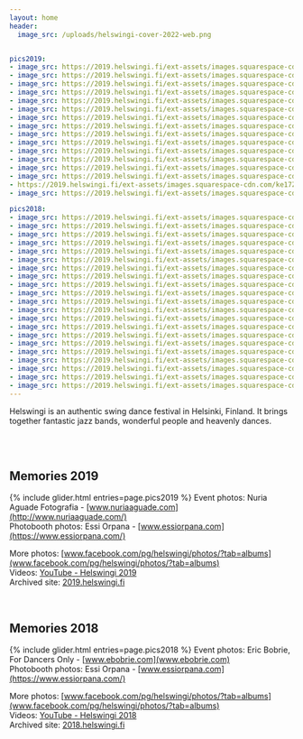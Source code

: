 ```yaml
---
layout: home
header:
  image_src: /uploads/helswingi-cover-2022-web.png


pics2019:
- image_src: https://2019.helswingi.fi/ext-assets/images.squarespace-cdn.com/ke17ZwdGBToddI8pDm48kJHTVw8B23Ujul95xngJgdN7gQa3H78H3Y0txjaiv_0fDoOvxcdMmMKkDsyUqMSsMWxHk725yiiHCCLfrh8O1z5QPOohDIaIeljMHgDF5CVlOqpeNLcJ80NK65_fV7S1UcxOh3uKufTtZ2uAvvaWTW-xJ8IAEfGnm_qRGGIW700cocirJjwNwxkbauT3i3vPKg/72269998_705833016582902_275783049826795520_o.jpg?format=1000w
- image_src: https://2019.helswingi.fi/ext-assets/images.squarespace-cdn.com/ke17ZwdGBToddI8pDm48kJHTVw8B23Ujul95xngJgdN7gQa3H78H3Y0txjaiv_0fDoOvxcdMmMKkDsyUqMSsMWxHk725yiiHCCLfrh8O1z5QPOohDIaIeljMHgDF5CVlOqpeNLcJ80NK65_fV7S1UcxOh3uKufTtZ2uAvvaWTW-xJ8IAEfGnm_qRGGIW700cocirJjwNwxkbauT3i3vPKg/71404110_705833393249531_7512861148983590912_o.jpg?format=1000w
- image_src: https://2019.helswingi.fi/ext-assets/images.squarespace-cdn.com/ke17ZwdGBToddI8pDm48kJHTVw8B23Ujul95xngJgdN7gQa3H78H3Y0txjaiv_0fDoOvxcdMmMKkDsyUqMSsMWxHk725yiiHCCLfrh8O1z5QPOohDIaIeljMHgDF5CVlOqpeNLcJ80NK65_fV7S1UcxOh3uKufTtZ2uAvvaWTW-xJ8IAEfGnm_qRGGIW700cocirJjwNwxkbauT3i3vPKg/71116668_705795639919973_3404656846538014720_o.jpg?format=1000w
- image_src: https://2019.helswingi.fi/ext-assets/images.squarespace-cdn.com/ke17ZwdGBToddI8pDm48kJHTVw8B23Ujul95xngJgdN7gQa3H78H3Y0txjaiv_0fDoOvxcdMmMKkDsyUqMSsMWxHk725yiiHCCLfrh8O1z5QPOohDIaIeljMHgDF5CVlOqpeNLcJ80NK65_fV7S1UcxOh3uKufTtZ2uAvvaWTW-xJ8IAEfGnm_qRGGIW700cocirJjwNwxkbauT3i3vPKg/71237130_700760067090197_3852489641928163328_o.jpg?format=1000w
- image_src: https://2019.helswingi.fi/ext-assets/images.squarespace-cdn.com/ke17ZwdGBToddI8pDm48kJHTVw8B23Ujul95xngJgdN7gQa3H78H3Y0txjaiv_0fDoOvxcdMmMKkDsyUqMSsMWxHk725yiiHCCLfrh8O1z5QPOohDIaIeljMHgDF5CVlOqpeNLcJ80NK65_fV7S1UcxOh3uKufTtZ2uAvvaWTW-xJ8IAEfGnm_qRGGIW700cocirJjwNwxkbauT3i3vPKg/70612632_700760597090144_3435179877735596032_o.jpg?format=1000w
- image_src: https://2019.helswingi.fi/ext-assets/images.squarespace-cdn.com/ke17ZwdGBToddI8pDm48kJHTVw8B23Ujul95xngJgdN7gQa3H78H3Y0txjaiv_0fDoOvxcdMmMKkDsyUqMSsMWxHk725yiiHCCLfrh8O1z5QPOohDIaIeljMHgDF5CVlOqpeNLcJ80NK65_fV7S1UcxOh3uKufTtZ2uAvvaWTW-xJ8IAEfGnm_qRGGIW700cocirJjwNwxkbauT3i3vPKg/71466130_705832126582991_4449074807094378496_o.jpg?format=1000w
- image_src: https://2019.helswingi.fi/ext-assets/images.squarespace-cdn.com/ke17ZwdGBToddI8pDm48kAwttFqJGqw4AnVfBfiBXTh7gQa3H78H3Y0txjaiv_0fDoOvxcdMmMKkDsyUqMSsMWxHk725yiiHCCLfrh8O1z5QHyNOqBUUEtDDsRWrJLTmFrKkuyfqIWRdt3lCufLMAQAYQmRlFsTdFa-JQNxd7IAkAPWEA8wGe0BGPgYcozup/70184832_700761097090094_1034407839193366528_o.jpg?format=500w
- image_src: https://2019.helswingi.fi/ext-assets/images.squarespace-cdn.com/ke17ZwdGBToddI8pDm48kJHTVw8B23Ujul95xngJgdN7gQa3H78H3Y0txjaiv_0fDoOvxcdMmMKkDsyUqMSsMWxHk725yiiHCCLfrh8O1z5QPOohDIaIeljMHgDF5CVlOqpeNLcJ80NK65_fV7S1UcxOh3uKufTtZ2uAvvaWTW-xJ8IAEfGnm_qRGGIW700cocirJjwNwxkbauT3i3vPKg/72076087_702212203611650_5125169927262568448_o.jpg?format=1000w
- image_src: https://2019.helswingi.fi/ext-assets/images.squarespace-cdn.com/ke17ZwdGBToddI8pDm48kJHTVw8B23Ujul95xngJgdN7gQa3H78H3Y0txjaiv_0fDoOvxcdMmMKkDsyUqMSsMWxHk725yiiHCCLfrh8O1z5QPOohDIaIeljMHgDF5CVlOqpeNLcJ80NK65_fV7S1UcxOh3uKufTtZ2uAvvaWTW-xJ8IAEfGnm_qRGGIW700cocirJjwNwxkbauT3i3vPKg/71531295_702214313611439_4359156514246623232_o.jpg?format=1000w
- image_src: https://2019.helswingi.fi/ext-assets/images.squarespace-cdn.com/ke17ZwdGBToddI8pDm48kJHTVw8B23Ujul95xngJgdN7gQa3H78H3Y0txjaiv_0fDoOvxcdMmMKkDsyUqMSsMWxHk725yiiHCCLfrh8O1z5QPOohDIaIeljMHgDF5CVlOqpeNLcJ80NK65_fV7S1UcxOh3uKufTtZ2uAvvaWTW-xJ8IAEfGnm_qRGGIW700cocirJjwNwxkbauT3i3vPKg/71244327_706649206501283_447795021152780288_o.jpg?format=1000w
- image_src: https://2019.helswingi.fi/ext-assets/images.squarespace-cdn.com/ke17ZwdGBToddI8pDm48kJHTVw8B23Ujul95xngJgdN7gQa3H78H3Y0txjaiv_0fDoOvxcdMmMKkDsyUqMSsMWxHk725yiiHCCLfrh8O1z5QPOohDIaIeljMHgDF5CVlOqpeNLcJ80NK65_fV7S1UcxOh3uKufTtZ2uAvvaWTW-xJ8IAEfGnm_qRGGIW700cocirJjwNwxkbauT3i3vPKg/71339542_706649433167927_3286115272427044864_o.jpg?format=1000w
- image_src: https://2019.helswingi.fi/ext-assets/images.squarespace-cdn.com/ke17ZwdGBToddI8pDm48kJHTVw8B23Ujul95xngJgdN7gQa3H78H3Y0txjaiv_0fDoOvxcdMmMKkDsyUqMSsMWxHk725yiiHCCLfrh8O1z5QPOohDIaIeljMHgDF5CVlOqpeNLcJ80NK65_fV7S1UcxOh3uKufTtZ2uAvvaWTW-xJ8IAEfGnm_qRGGIW700cocirJjwNwxkbauT3i3vPKg/71180147_705832993249571_2830763325036429312_o.jpg?format=1000w
- image_src: https://2019.helswingi.fi/ext-assets/images.squarespace-cdn.com/ke17ZwdGBToddI8pDm48kJHTVw8B23Ujul95xngJgdN7gQa3H78H3Y0txjaiv_0fDoOvxcdMmMKkDsyUqMSsMWxHk725yiiHCCLfrh8O1z5QPOohDIaIeljMHgDF5CVlOqpeNLcJ80NK65_fV7S1UcxOh3uKufTtZ2uAvvaWTW-xJ8IAEfGnm_qRGGIW700cocirJjwNwxkbauT3i3vPKg/71239771_706652516500952_7354709243280228352_o.jpg?format=1000w
- image_src: https://2019.helswingi.fi/ext-assets/images.squarespace-cdn.com/ke17ZwdGBToddI8pDm48kJHTVw8B23Ujul95xngJgdN7gQa3H78H3Y0txjaiv_0fDoOvxcdMmMKkDsyUqMSsMWxHk725yiiHCCLfrh8O1z5QPOohDIaIeljMHgDF5CVlOqpeNLcJ80NK65_fV7S1UcxOh3uKufTtZ2uAvvaWTW-xJ8IAEfGnm_qRGGIW700cocirJjwNwxkbauT3i3vPKg/71246565_706651473167723_5996824000863404032_o.jpg?format=1000w
- https://2019.helswingi.fi/ext-assets/images.squarespace-cdn.com/ke17ZwdGBToddI8pDm48kA_SSaoz4elkj-HsZd8gX3Z7gQa3H78H3Y0txjaiv_0fDoOvxcdMmMKkDsyUqMSsMWxHk725yiiHCCLfrh8O1z5QPOohDIaIeljMHgDF5CVlOqpeNLcJ80NK65_fV7S1UWPwZyNcweDIvdeL5kotwkIXjs9g0WibSO_cU-Ijy4Pwg6poS-6WGGnXqDacZer4yQ/71149510_707133289786208_9008007335657865216_o.jpg?format=1000w
- image_src: https://2019.helswingi.fi/ext-assets/images.squarespace-cdn.com/ke17ZwdGBToddI8pDm48kP2ur17grYiNVwXn6bMAPtt7gQa3H78H3Y0txjaiv_0fDoOvxcdMmMKkDsyUqMSsMWxHk725yiiHCCLfrh8O1z5QPOohDIaIeljMHgDF5CVlOqpeNLcJ80NK65_fV7S1UU4P-gzYwcGlky0CzJpTNkoezwCecnAM5OBGlWYpUPqjkvjJh3JJWsjdMZ66YIxKAg/71021018_707131359786401_6756037316713644032_o.jpg?format=750w

pics2018:
- image_src: https://2019.helswingi.fi/ext-assets/images.squarespace-cdn.com/ke17ZwdGBToddI8pDm48kA_SSaoz4elkj-HsZd8gX3Z7gQa3H78H3Y0txjaiv_0fDoOvxcdMmMKkDsyUqMSsMWxHk725yiiHCCLfrh8O1z5QPOohDIaIeljMHgDF5CVlOqpeNLcJ80NK65_fV7S1UWPwZyNcweDIvdeL5kotwkIXjs9g0WibSO_cU-Ijy4Pwg6poS-6WGGnXqDacZer4yQ/Friday+party_2.jpg?format=1000w
- image_src: https://2019.helswingi.fi/ext-assets/images.squarespace-cdn.com/ke17ZwdGBToddI8pDm48kA_SSaoz4elkj-HsZd8gX3Z7gQa3H78H3Y0txjaiv_0fDoOvxcdMmMKkDsyUqMSsMWxHk725yiiHCCLfrh8O1z5QPOohDIaIeljMHgDF5CVlOqpeNLcJ80NK65_fV7S1UWPwZyNcweDIvdeL5kotwkIXjs9g0WibSO_cU-Ijy4Pwg6poS-6WGGnXqDacZer4yQ/Friday+party_1.jpg?format=1000w
- image_src: https://2019.helswingi.fi/ext-assets/images.squarespace-cdn.com/ke17ZwdGBToddI8pDm48kA_SSaoz4elkj-HsZd8gX3Z7gQa3H78H3Y0txjaiv_0fDoOvxcdMmMKkDsyUqMSsMWxHk725yiiHCCLfrh8O1z5QPOohDIaIeljMHgDF5CVlOqpeNLcJ80NK65_fV7S1UWPwZyNcweDIvdeL5kotwkIXjs9g0WibSO_cU-Ijy4Pwg6poS-6WGGnXqDacZer4yQ/Friday+party_3.jpg?format=1000w
- image_src: https://2019.helswingi.fi/ext-assets/images.squarespace-cdn.com/ke17ZwdGBToddI8pDm48kA_SSaoz4elkj-HsZd8gX3Z7gQa3H78H3Y0txjaiv_0fDoOvxcdMmMKkDsyUqMSsMWxHk725yiiHCCLfrh8O1z5QPOohDIaIeljMHgDF5CVlOqpeNLcJ80NK65_fV7S1UWPwZyNcweDIvdeL5kotwkIXjs9g0WibSO_cU-Ijy4Pwg6poS-6WGGnXqDacZer4yQ/Friday+party_4.jpg?format=1000w
- image_src: https://2019.helswingi.fi/ext-assets/images.squarespace-cdn.com/ke17ZwdGBToddI8pDm48kA_SSaoz4elkj-HsZd8gX3Z7gQa3H78H3Y0txjaiv_0fDoOvxcdMmMKkDsyUqMSsMWxHk725yiiHCCLfrh8O1z5QPOohDIaIeljMHgDF5CVlOqpeNLcJ80NK65_fV7S1UWPwZyNcweDIvdeL5kotwkIXjs9g0WibSO_cU-Ijy4Pwg6poS-6WGGnXqDacZer4yQ/Class+venues_2.jpg?format=1000w
- image_src: https://2019.helswingi.fi/ext-assets/images.squarespace-cdn.com/ke17ZwdGBToddI8pDm48kA_SSaoz4elkj-HsZd8gX3Z7gQa3H78H3Y0txjaiv_0fDoOvxcdMmMKkDsyUqMSsMWxHk725yiiHCCLfrh8O1z5QPOohDIaIeljMHgDF5CVlOqpeNLcJ80NK65_fV7S1UWPwZyNcweDIvdeL5kotwkIXjs9g0WibSO_cU-Ijy4Pwg6poS-6WGGnXqDacZer4yQ/Class+venues_3.jpg?format=1000w
- image_src: https://2019.helswingi.fi/ext-assets/images.squarespace-cdn.com/ke17ZwdGBToddI8pDm48kGm_lmxn_JwT7UQFYPwQ7ZxZw-zPPgdn4jUwVcJE1ZvWQUxwkmyExglNqGp0IvTJZUJFbgE-7XRK3dMEBRBhUpwXWplLfyj2T9RmzkPfGlD5YA16S37GzO0FbXGbA1afGkmpTu4DKR10BpnFEkUNJHQ/Saturday+class_1.jpg?format=500w
- image_src: https://2019.helswingi.fi/ext-assets/images.squarespace-cdn.com/ke17ZwdGBToddI8pDm48kA_SSaoz4elkj-HsZd8gX3Z7gQa3H78H3Y0txjaiv_0fDoOvxcdMmMKkDsyUqMSsMWxHk725yiiHCCLfrh8O1z5QPOohDIaIeljMHgDF5CVlOqpeNLcJ80NK65_fV7S1UWPwZyNcweDIvdeL5kotwkIXjs9g0WibSO_cU-Ijy4Pwg6poS-6WGGnXqDacZer4yQ/Saturday+class_2.jpg?format=1000w
- image_src: https://2019.helswingi.fi/ext-assets/images.squarespace-cdn.com/ke17ZwdGBToddI8pDm48kGm_lmxn_JwT7UQFYPwQ7ZxZw-zPPgdn4jUwVcJE1ZvWQUxwkmyExglNqGp0IvTJZUJFbgE-7XRK3dMEBRBhUpwXWplLfyj2T9RmzkPfGlD5YA16S37GzO0FbXGbA1afGkmpTu4DKR10BpnFEkUNJHQ/Saturday+party_7.jpg?format=500w
- image_src: https://2019.helswingi.fi/ext-assets/images.squarespace-cdn.com/ke17ZwdGBToddI8pDm48kA_SSaoz4elkj-HsZd8gX3Z7gQa3H78H3Y0txjaiv_0fDoOvxcdMmMKkDsyUqMSsMWxHk725yiiHCCLfrh8O1z5QPOohDIaIeljMHgDF5CVlOqpeNLcJ80NK65_fV7S1UWPwZyNcweDIvdeL5kotwkIXjs9g0WibSO_cU-Ijy4Pwg6poS-6WGGnXqDacZer4yQ/Saturday+party_1.jpg?format=1000w
- image_src: https://2019.helswingi.fi/ext-assets/images.squarespace-cdn.com/ke17ZwdGBToddI8pDm48kA_SSaoz4elkj-HsZd8gX3Z7gQa3H78H3Y0txjaiv_0fDoOvxcdMmMKkDsyUqMSsMWxHk725yiiHCCLfrh8O1z5QPOohDIaIeljMHgDF5CVlOqpeNLcJ80NK65_fV7S1UWPwZyNcweDIvdeL5kotwkIXjs9g0WibSO_cU-Ijy4Pwg6poS-6WGGnXqDacZer4yQ/Saturday+party_3.jpg?format=1000w
- image_src: https://2019.helswingi.fi/ext-assets/images.squarespace-cdn.com/ke17ZwdGBToddI8pDm48kA_SSaoz4elkj-HsZd8gX3Z7gQa3H78H3Y0txjaiv_0fDoOvxcdMmMKkDsyUqMSsMWxHk725yiiHCCLfrh8O1z5QPOohDIaIeljMHgDF5CVlOqpeNLcJ80NK65_fV7S1UWPwZyNcweDIvdeL5kotwkIXjs9g0WibSO_cU-Ijy4Pwg6poS-6WGGnXqDacZer4yQ/Saturday+party_4.jpg?format=1000w
- image_src: https://2019.helswingi.fi/ext-assets/images.squarespace-cdn.com/ke17ZwdGBToddI8pDm48kA_SSaoz4elkj-HsZd8gX3Z7gQa3H78H3Y0txjaiv_0fDoOvxcdMmMKkDsyUqMSsMWxHk725yiiHCCLfrh8O1z5QPOohDIaIeljMHgDF5CVlOqpeNLcJ80NK65_fV7S1UWPwZyNcweDIvdeL5kotwkIXjs9g0WibSO_cU-Ijy4Pwg6poS-6WGGnXqDacZer4yQ/Saturday+party_10.jpg?format=1000w
- image_src: https://2019.helswingi.fi/ext-assets/images.squarespace-cdn.com/ke17ZwdGBToddI8pDm48kA_SSaoz4elkj-HsZd8gX3Z7gQa3H78H3Y0txjaiv_0fDoOvxcdMmMKkDsyUqMSsMWxHk725yiiHCCLfrh8O1z5QPOohDIaIeljMHgDF5CVlOqpeNLcJ80NK65_fV7S1UWPwZyNcweDIvdeL5kotwkIXjs9g0WibSO_cU-Ijy4Pwg6poS-6WGGnXqDacZer4yQ/Saturday+party_6.jpg?format=1000w
- image_src: https://2019.helswingi.fi/ext-assets/images.squarespace-cdn.com/ke17ZwdGBToddI8pDm48kA_SSaoz4elkj-HsZd8gX3Z7gQa3H78H3Y0txjaiv_0fDoOvxcdMmMKkDsyUqMSsMWxHk725yiiHCCLfrh8O1z5QPOohDIaIeljMHgDF5CVlOqpeNLcJ80NK65_fV7S1UWPwZyNcweDIvdeL5kotwkIXjs9g0WibSO_cU-Ijy4Pwg6poS-6WGGnXqDacZer4yQ/Saturday+party_12.jpg?format=1000w
- image_src: https://2019.helswingi.fi/ext-assets/images.squarespace-cdn.com/ke17ZwdGBToddI8pDm48kA_SSaoz4elkj-HsZd8gX3Z7gQa3H78H3Y0txjaiv_0fDoOvxcdMmMKkDsyUqMSsMWxHk725yiiHCCLfrh8O1z5QPOohDIaIeljMHgDF5CVlOqpeNLcJ80NK65_fV7S1UWPwZyNcweDIvdeL5kotwkIXjs9g0WibSO_cU-Ijy4Pwg6poS-6WGGnXqDacZer4yQ/Saturday+party_2.jpg?format=1000w
- image_src: https://2019.helswingi.fi/ext-assets/images.squarespace-cdn.com/ke17ZwdGBToddI8pDm48kGm_lmxn_JwT7UQFYPwQ7ZxZw-zPPgdn4jUwVcJE1ZvWQUxwkmyExglNqGp0IvTJZUJFbgE-7XRK3dMEBRBhUpwXWplLfyj2T9RmzkPfGlD5YA16S37GzO0FbXGbA1afGkmpTu4DKR10BpnFEkUNJHQ/Saturday+party_13.jpg?format=500w
- image_src: https://2019.helswingi.fi/ext-assets/images.squarespace-cdn.com/ke17ZwdGBToddI8pDm48kA_SSaoz4elkj-HsZd8gX3Z7gQa3H78H3Y0txjaiv_0fDoOvxcdMmMKkDsyUqMSsMWxHk725yiiHCCLfrh8O1z5QPOohDIaIeljMHgDF5CVlOqpeNLcJ80NK65_fV7S1UWPwZyNcweDIvdeL5kotwkIXjs9g0WibSO_cU-Ijy4Pwg6poS-6WGGnXqDacZer4yQ/Saturday+party_9.jpg?format=1000w
- image_src: https://2019.helswingi.fi/ext-assets/images.squarespace-cdn.com/ke17ZwdGBToddI8pDm48kA_SSaoz4elkj-HsZd8gX3Z7gQa3H78H3Y0txjaiv_0fDoOvxcdMmMKkDsyUqMSsMWxHk725yiiHCCLfrh8O1z5QPOohDIaIeljMHgDF5CVlOqpeNLcJ80NK65_fV7S1UWPwZyNcweDIvdeL5kotwkIXjs9g0WibSO_cU-Ijy4Pwg6poS-6WGGnXqDacZer4yQ/Sunday+party_4.jpg?format=1000w
- image_src: https://2019.helswingi.fi/ext-assets/images.squarespace-cdn.com/ke17ZwdGBToddI8pDm48kA_SSaoz4elkj-HsZd8gX3Z7gQa3H78H3Y0txjaiv_0fDoOvxcdMmMKkDsyUqMSsMWxHk725yiiHCCLfrh8O1z5QPOohDIaIeljMHgDF5CVlOqpeNLcJ80NK65_fV7S1UWPwZyNcweDIvdeL5kotwkIXjs9g0WibSO_cU-Ijy4Pwg6poS-6WGGnXqDacZer4yQ/Sunday+party_1.jpg?format=1000w
- image_src: https://2019.helswingi.fi/ext-assets/images.squarespace-cdn.com/ke17ZwdGBToddI8pDm48kA_SSaoz4elkj-HsZd8gX3Z7gQa3H78H3Y0txjaiv_0fDoOvxcdMmMKkDsyUqMSsMWxHk725yiiHCCLfrh8O1z5QPOohDIaIeljMHgDF5CVlOqpeNLcJ80NK65_fV7S1UWPwZyNcweDIvdeL5kotwkIXjs9g0WibSO_cU-Ijy4Pwg6poS-6WGGnXqDacZer4yQ/Sunday+party_3.jpg?format=1000w
---
```


Helswingi is an authentic swing dance festival in Helsinki, Finland. It brings together fantastic jazz bands, wonderful people and heavenly dances.

<br/>
<br/>

## Memories 2019
{% include glider.html entries=page.pics2019 %}
Event photos: Nuria Aguade Fotografia - [www.nuriaaguade.com](http://www.nuriaaguade.com/)  
Photobooth photos: Essi Orpana - [www.essiorpana.com](https://www.essiorpana.com/)

More photos: [www.facebook.com/pg/helswingi/photos/?tab=albums](www.facebook.com/pg/helswingi/photos/?tab=albums)  
Videos: [YouTube - Helswingi 2019](https://www.youtube.com/playlist?list=PLXuPJeS8W-KoNSRpyE9D-wawjaavGGXZc)  
Archived site: [2019.helswingi.fi](http://2019.helswingi.fi)

<br/>

## Memories 2018
{% include glider.html entries=page.pics2018 %}
Event photos: Eric Bobrie, For Dancers Only - [www.ebobrie.com](www.ebobrie.com)  
Photobooth photos: Essi Orpana - [www.essiorpana.com](https://www.essiorpana.com/)

More photos: [www.facebook.com/pg/helswingi/photos/?tab=albums](www.facebook.com/pg/helswingi/photos/?tab=albums)  
Videos: [YouTube - Helswingi 2018](https://www.youtube.com/playlist?list=PLXuPJeS8W-KqpbqSN9JVdjIyj2FCOUq9i)  
Archived site: [2018.helswingi.fi](http://2018.helswingi.fi)
